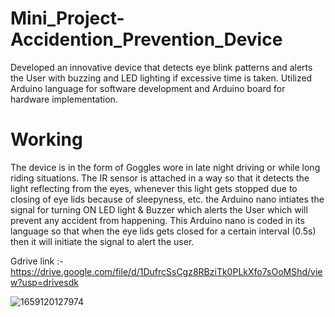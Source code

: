 # Mini_Project-Accidention_Prevention_Device

Developed an innovative device that detects eye blink patterns and alerts the User with buzzing and LED lighting if excessive time is taken. Utilized Arduino language for software development and Arduino board for hardware implementation.


# Working 

The device is in the form of Goggles wore in late night driving or while long riding situations. The IR sensor is attached in a way so that it detects the light reflecting from the eyes, whenever this light gets stopped due to closing of eye lids because of sleepyness, etc. the Arduino nano intiates the signal for turning ON LED light & Buzzer which alerts the User which will prevent any accident from happening. This Arduino nano is coded in its language so that when the eye lids gets closed for a certain interval (0.5s) then it will initiate the signal to alert the user.


Gdrive link :- https://drive.google.com/file/d/1DufrcSsCgz8RBziTk0PLkXfo7sOoMShd/view?usp=drivesdk

![1659120127974](https://github.com/Chetan-P-Sonawane/Mini_Project-Accidention_Prevention_Device/assets/132697917/84e8c413-b5a0-4a09-98b1-aaeccb32a773)
